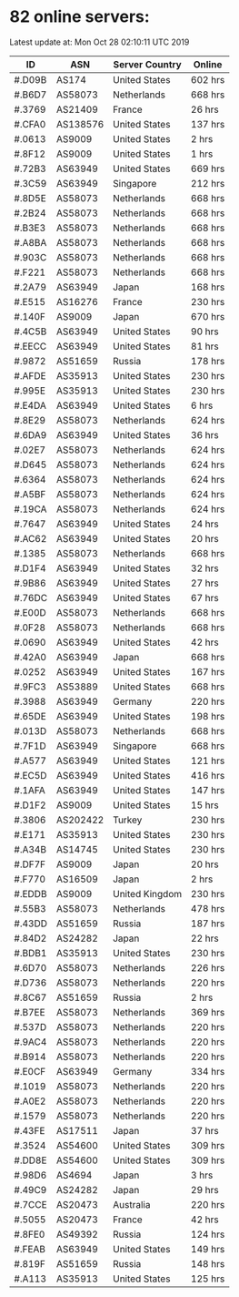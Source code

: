# 82 online servers:

Latest update at: Mon Oct 28 02:10:11 UTC 2019

| ID | ASN | Server Country | Online |
| -- | --- | -------------- | ------ |
| #.D09B | AS174 | United States | 602 hrs |
| #.B6D7 | AS58073 | Netherlands | 668 hrs |
| #.3769 | AS21409 | France | 26 hrs |
| #.CFA0 | AS138576 | United States | 137 hrs |
| #.0613 | AS9009 | United States | 2 hrs |
| #.8F12 | AS9009 | United States | 1 hrs |
| #.72B3 | AS63949 | United States | 669 hrs |
| #.3C59 | AS63949 | Singapore | 212 hrs |
| #.8D5E | AS58073 | Netherlands | 668 hrs |
| #.2B24 | AS58073 | Netherlands | 668 hrs |
| #.B3E3 | AS58073 | Netherlands | 668 hrs |
| #.A8BA | AS58073 | Netherlands | 668 hrs |
| #.903C | AS58073 | Netherlands | 668 hrs |
| #.F221 | AS58073 | Netherlands | 668 hrs |
| #.2A79 | AS63949 | Japan | 168 hrs |
| #.E515 | AS16276 | France | 230 hrs |
| #.140F | AS9009 | Japan | 670 hrs |
| #.4C5B | AS63949 | United States | 90 hrs |
| #.EECC | AS63949 | United States | 81 hrs |
| #.9872 | AS51659 | Russia | 178 hrs |
| #.AFDE | AS35913 | United States | 230 hrs |
| #.995E | AS35913 | United States | 230 hrs |
| #.E4DA | AS63949 | United States | 6 hrs |
| #.8E29 | AS58073 | Netherlands | 624 hrs |
| #.6DA9 | AS63949 | United States | 36 hrs |
| #.02E7 | AS58073 | Netherlands | 624 hrs |
| #.D645 | AS58073 | Netherlands | 624 hrs |
| #.6364 | AS58073 | Netherlands | 624 hrs |
| #.A5BF | AS58073 | Netherlands | 624 hrs |
| #.19CA | AS58073 | Netherlands | 624 hrs |
| #.7647 | AS63949 | United States | 24 hrs |
| #.AC62 | AS63949 | United States | 20 hrs |
| #.1385 | AS58073 | Netherlands | 668 hrs |
| #.D1F4 | AS63949 | United States | 32 hrs |
| #.9B86 | AS63949 | United States | 27 hrs |
| #.76DC | AS63949 | United States | 67 hrs |
| #.E00D | AS58073 | Netherlands | 668 hrs |
| #.0F28 | AS58073 | Netherlands | 668 hrs |
| #.0690 | AS63949 | United States | 42 hrs |
| #.42A0 | AS63949 | Japan | 668 hrs |
| #.0252 | AS63949 | United States | 167 hrs |
| #.9FC3 | AS53889 | United States | 668 hrs |
| #.3988 | AS63949 | Germany | 220 hrs |
| #.65DE | AS63949 | United States | 198 hrs |
| #.013D | AS58073 | Netherlands | 668 hrs |
| #.7F1D | AS63949 | Singapore | 668 hrs |
| #.A577 | AS63949 | United States | 121 hrs |
| #.EC5D | AS63949 | United States | 416 hrs |
| #.1AFA | AS63949 | United States | 147 hrs |
| #.D1F2 | AS9009 | United States | 15 hrs |
| #.3806 | AS202422 | Turkey | 230 hrs |
| #.E171 | AS35913 | United States | 230 hrs |
| #.A34B | AS14745 | United States | 230 hrs |
| #.DF7F | AS9009 | Japan | 20 hrs |
| #.F770 | AS16509 | Japan | 2 hrs |
| #.EDDB | AS9009 | United Kingdom | 230 hrs |
| #.55B3 | AS58073 | Netherlands | 478 hrs |
| #.43DD | AS51659 | Russia | 187 hrs |
| #.84D2 | AS24282 | Japan | 22 hrs |
| #.BDB1 | AS35913 | United States | 230 hrs |
| #.6D70 | AS58073 | Netherlands | 226 hrs |
| #.D736 | AS58073 | Netherlands | 220 hrs |
| #.8C67 | AS51659 | Russia | 2 hrs |
| #.B7EE | AS58073 | Netherlands | 369 hrs |
| #.537D | AS58073 | Netherlands | 220 hrs |
| #.9AC4 | AS58073 | Netherlands | 220 hrs |
| #.B914 | AS58073 | Netherlands | 220 hrs |
| #.E0CF | AS63949 | Germany | 334 hrs |
| #.1019 | AS58073 | Netherlands | 220 hrs |
| #.A0E2 | AS58073 | Netherlands | 220 hrs |
| #.1579 | AS58073 | Netherlands | 220 hrs |
| #.43FE | AS17511 | Japan | 37 hrs |
| #.3524 | AS54600 | United States | 309 hrs |
| #.DD8E | AS54600 | United States | 309 hrs |
| #.98D6 | AS4694 | Japan | 3 hrs |
| #.49C9 | AS24282 | Japan | 29 hrs |
| #.7CCE | AS20473 | Australia | 220 hrs |
| #.5055 | AS20473 | France | 42 hrs |
| #.8FE0 | AS49392 | Russia | 124 hrs |
| #.FEAB | AS63949 | United States | 149 hrs |
| #.819F | AS51659 | Russia | 148 hrs |
| #.A113 | AS35913 | United States | 125 hrs |

